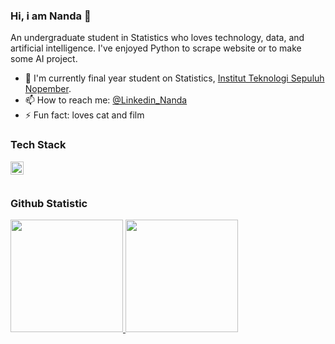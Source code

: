 ### Hi, i am Nanda 👋

An undergraduate student in Statistics who loves technology, data, and artificial intelligence. I've enjoyed Python to scrape website or to make some AI project.

- 🌱 I'm currently final year student on Statistics, <a href="https://www.its.ac.id/">Institut Teknologi Sepuluh Nopember</a>. 
- 📫 How to reach me: <a href="https://www.linkedin.com/in/nanda-novenia-sh">@Linkedin_Nanda</a> 
- ⚡ Fun fact: loves cat and film

### Tech Stack
  <a href="https://www.python.org/"><img align="left" alt="JavaScript" title="Python" width="21px" src="https://seeklogo.com/images/P/python-logo-A32636CAA3-seeklogo.com.png" /></a>
  <br>
  <br>
  
### Github Statistic
<p align="left">
<a href="https://github.com/nandanovenia">
  <img height="180em" src="https://github-readme-stats-eight-theta.vercel.app/api?username=nandanovenia&show_icons=true&theme=algolia&include_all_commits=true&count_private=true"/>
  <img height="180em" src="https://github-readme-stats-eight-theta.vercel.app/api/top-langs/?username=nandanovenia&layout=compact&langs_count=8&theme=algolia"/>
</a>
</p>

